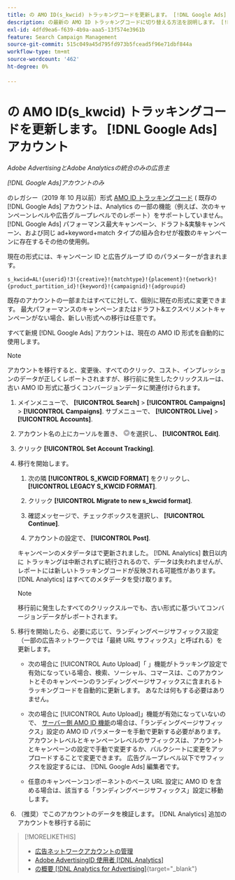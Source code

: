 ```yaml
---
title: の AMO ID(s_kwcid) トラッキングコードを更新します。 [!DNL Google Ads] アカウント
description: の最新の AMO ID トラッキングコードに切り替える方法を説明します。 [!DNL Google Ads] アカウント。
exl-id: 4dfd9ea6-f639-4b9a-aaa5-13f574e3961b
feature: Search Campaign Management
source-git-commit: 515c049a45d795fd973b5fcead5f96e71dbf844a
workflow-type: tm+mt
source-wordcount: '462'
ht-degree: 0%

---
```


# の AMO ID(s_kwcid) トラッキングコードを更新します。 [!DNL Google Ads] アカウント

*Adobe AdvertisingとAdobe Analyticsの統合のみの広告主*

*[!DNL Google Ads]アカウントのみ*

のレガシー（2019 年 10 月以前）形式 [AMO ID トラッキングコード](/help/integrations/analytics/ids.md#amo-id-formats) ( 既存の [!DNL Google Ads] アカウントは、Analytics の一部の機能（例えば、次のキャンペーンレベルや広告グループレベルでのレポート）をサポートしていません。 [!DNL Google Ads] パフォーマンス最大キャンペーン、ドラフト&amp;実験キャンペーン、および同じ ad+keyword+match タイプの組み合わせが複数のキャンペーンに存在するその他の使用例。

現在の形式には、キャンペーン ID と広告グループ ID のパラメーターが含まれます。

```
s_kwcid=AL!{userid}!3!{creative}!{matchtype}!{placement}!{network}!{product_partition_id}!{keyword}!{campaignid}!{adgroupid}
```

既存のアカウントの一部またはすべてに対して、個別に現在の形式に変更できます。 最大パフォーマンスのキャンペーンまたはドラフト&amp;エクスペリメントキャンペーンがない場合、新しい形式への移行は任意です。

すべて新規 [!DNL Google Ads] アカウントは、現在の AMO ID 形式を自動的に使用します。

>[!NOTE]
>
>アカウントを移行すると、変更後、すべてのクリック、コスト、インプレッションのデータが正しくレポートされますが、移行前に発生したクリックスルーは、古い AMO ID 形式に基づくコンバージョンデータに関連付けられます。

1. メインメニューで、 **[!UICONTROL Search]** \> **[!UICONTROL Campaigns]** \> **[!UICONTROL Campaigns]**. サブメニューで、 **[!UICONTROL Live]** \> **[!UICONTROL Accounts]**.

1. アカウント名の上にカーソルを置き、 ![矢印ドロップダウンアイコン](/help/search-social-commerce/assets/arrow-dropdown-menu.png)を選択し、 **[!UICONTROL Edit]**.

1. クリック **[!UICONTROL Set Account Tracking]**.

1. 移行を開始します。

   1. 次の隣 **[!UICONTROL S_KWCID FORMAT]** をクリックし、 **[!UICONTROL LEGACY S_KWCID FORMAT]**.

   1. クリック **[!UICONTROL Migrate to new s_kwcid format]**.

   1. 確認メッセージで、チェックボックスを選択し、 **[!UICONTROL Continue]**.

   1. アカウントの設定で、 **[!UICONTROL Post]**.

   キャンペーンのメタデータはで更新されました。 [!DNL Analytics] 数日以内に トラッキングは中断されずに続行されるので、データは失われませんが、レポートには新しいトラッキングコードが反映される可能性があります。 [!DNL Analytics] はすべてのメタデータを受け取ります。

   >[!NOTE]
   >
   >移行前に発生したすべてのクリックスルーでも、古い形式に基づいてコンバージョンデータがレポートされます。

1. 移行を開始したら、必要に応じて、ランディングページサフィックス設定（一部の広告ネットワークでは「最終 URL サフィックス」と呼ばれる）を更新します。

   * 次の場合に [!UICONTROL Auto Upload]「 」機能がトラッキング設定で有効になっている場合、検索、ソーシャル、コマースは、このアカウントとそのキャンペーンのランディングページサフィックスに含まれるトラッキングコードを自動的に更新します。 あなたは何もする必要はありません。

   * 次の場合に [!UICONTROL Auto Upload]」機能が有効になっていないので、 [サーバー側 AMO ID 機能](/help/integrations/analytics/ids.md#amo-id-formats)の場合は、「ランディングページサフィックス」設定の AMO ID パラメーターを手動で更新する必要があります。 アカウントレベルとキャンペーンレベルのサフィックスは、アカウントとキャンペーンの設定で手動で変更するか、バルクシートに変更をアップロードすることで変更できます。 広告グループレベル以下でサフィックスを設定するには、 [!DNL Google Ads] 編集者です。

   * 任意のキャンペーンコンポーネントのベース URL 設定に AMO ID を含める場合は、該当する「ランディングページサフィックス」設定に移動します。

1. （推奨）でこのアカウントのデータを検証します。 [!DNL Analytics] 追加のアカウントを移行する前に

>[!MORELIKETHIS]
>
>* [広告ネットワークアカウントの管理](ad-network-account-manage.md)
>* [Adobe AdvertisingID 使用者 [!DNL Analytics]](/help/integrations/analytics/ids.md)
>* [の概要 [!DNL Analytics for Advertising]](https://experienceleague.adobe.com/docs/advertising/integrations/home.html){target="_blank"}
